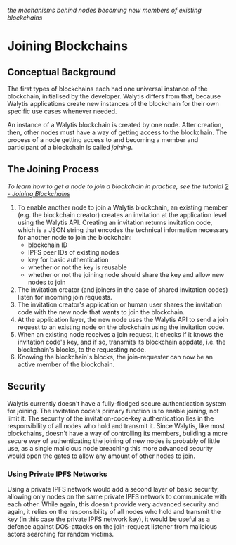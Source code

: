 _the mechanisms behind nodes becoming new members of existing blockchains_
# Joining Blockchains
## Conceptual Background

The first types of blockchains each had one universal instance of the blockchain, initialised by the developer.
Walytis differs from that, because Walytis applications create new instances of the blockchain for their own specific use cases whenever needed.

An instance of a Walytis blockchain is created by one node.
After creation, then, other nodes must have a way of getting access to the blockchain.
The process of a node getting access to and becoming a member and participant of a blockchain is called _joining_.

## The Joining Process
_To learn how to get a node to join a blockchain in practice, see the tutorial [2 - Joining Blockchains](/docs/Tutorials/2-JoiningBlockchains.md)_

1. To enable another node to join a Walytis blockchain, an existing member (e.g. the blockchain creator) creates an invitation at the application level using the Walytis API. Creating an invitation returns invitation code, which is a JSON string that encodes the technical information necessary for another node to join the blockchain:
	- blockchain ID
	- IPFS peer IDs of existing nodes
	- key for basic authentication
	- whether or not the key is reusable
	- whether or not the joining node should share the key and allow new nodes to join
2. The invitation creator (and joiners in the case of shared invitation codes) listen for incoming join requests.
3. The invitation creator's application or human user shares the invitation code with the new node that wants to join the blockchain.
4. At the application layer, the new node uses the Walytis API to send a join request to an existing node on the blockchain using the invitation code.
5. When an existing node receives a join request, it checks if it knows the invitation code's key, and if so, transmits its blockchain appdata, i.e. the blockchain's blocks, to the requesting node.
6. Knowing the blockchain's blocks, the join-requester can now be an active member of the blockchain.  

## Security

Walytis currently doesn't have a fully-fledged secure authentication system for joining.
The invitation code's primary function is to enable joining, not limit it.
The security of the invitation-code-key authentication lies in the responsibility of all nodes who hold and transmit it.
Since Walytis, like most blockchains, doesn't have a way of controlling its members, building a more secure way of authenticating the joining of new nodes is probably of little use, as a single malicious node breaching this more advanced security would open the gates to allow any amount of other nodes to join.

### Using Private IPFS Networks

Using a private IPFS network would add a second layer of basic security, allowing only nodes on the same private IPFS network to communicate with each other.
While again, this doesn't provide very advanced security and again, it relies on the responsibility of all nodes who hold and transmit the key (in this case the private IPFS network key), it would be useful as a defence against DOS-attacks on the join-request listener from malicious actors searching for random victims.
